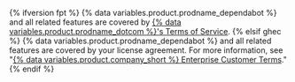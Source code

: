 {% ifversion fpt %}
{% data variables.product.prodname_dependabot %} and all related features are covered by [{% data variables.product.prodname_dotcom %}'s Terms of Service](/free-pro-team@latest/github/site-policy/github-terms-of-service).
{% elsif ghec %}
{% data variables.product.prodname_dependabot %} and all related features are covered by your license agreement. For more information, see "[{% data variables.product.company_short %} Enterprise Customer Terms](https://github.com/enterprise-legal)."
{% endif %}
